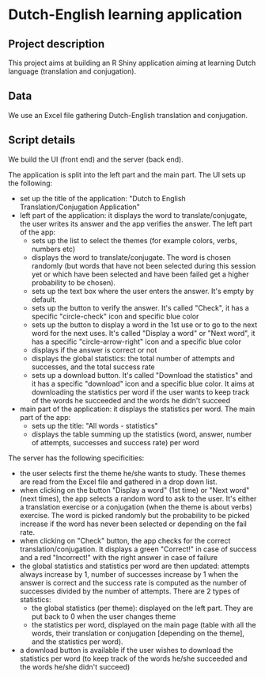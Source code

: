 # Dutch-English learning application 

## Project description
This project aims at building an R Shiny application aiming at learning Dutch language (translation and conjugation).

## Data
We use an Excel file gathering Dutch-English translation and conjugation.

## Script details
We build the UI (front end) and the server (back end).

The application is split into the left part and the main part. The UI sets up the following:
* set up the title of the application: "Dutch to English Translation/Conjugation Application"
* left part of the application: it displays the word to translate/conjugate, the user writes its answer and the app verifies the answer. The left part of the app:
    * sets up the list to select the themes (for example colors, verbs, numbers etc)
    * displays the word to translate/conjugate. The word is chosen randomly (but words that have not been selected during this session yet or which have been selected and have been failed get a higher probability to be chosen).
    * sets up the text box where the user enters the answer. It's empty by default.
    * sets up the button to verify the answer. It's called "Check", it has a specific "circle-check" icon and specific blue color
    * sets up the button to display a word in the 1st use or to go to the next word for the next uses. It's called "Display a word" or "Next word", it has a specific "circle-arrow-right" icon and a specific blue color
    * displays if the answer is correct or not
    * displays the global statistics: the total number of attempts and successes, and the total success rate 
    * sets up a download button. It's called "Download the statistics" and it has a specific "download" icon and a specific blue color. It aims at downloading the statistics per word if the user wants to keep track of the words he succeeded and the words he didn't succeed
* main part of the application: it displays the statistics per word. The main part of the app:
    * sets up the title: "All words - statistics"
    * displays the table summing up the statistics (word, answer, number of attempts, successes and success rate) per word

The server has the following specificities:
* the user selects first the theme he/she wants to study. These themes are read from the Excel file and gathered in a drop down list.
* when clicking on the button "Display a word" (1st time) or "Next word" (next times), the app selects a random word to ask to the user. It's either a translation exercise or a conjugation (when the theme is about verbs) exercise. The word is picked randomly but the probability to be picked increase if the word has never been selected or depending on the fail rate.
* when clicking on "Check" button, the app checks for the correct translation/conjugation. It displays a green "Correct!" in case of success and a red "Incorrect!" with the right answer in case of failure
* the global statistics and statistics per word are then updated: attempts always increase by 1, number of successes increase by 1 when the answer is correct and the success rate is computed as the number of successes divided by the number of attempts. There are 2 types of statistics:
    * the global statistics (per theme): displayed on the left part. They are put back to 0 when the user changes theme
    * the statistics per word, displayed on the main page (table with all the words, their translation or conjugation [depending on the theme], and the statistics per word).
* a download button is available if the user wishes to download the statistics per word (to keep track of the words he/she succeeded and the words he/she didn't succeed)
